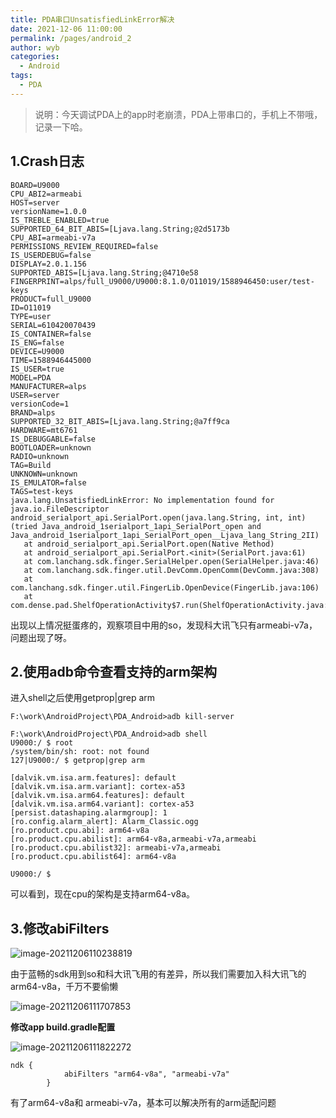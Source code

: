 ```yaml
---
title: PDA串口UnsatisfiedLinkError解决
date: 2021-12-06 11:00:00
permalink: /pages/android_2
author: wyb
categories:
  - Android
tags:
  - PDA
---
```

> 说明：今天调试PDA上的app时老崩溃，PDA上带串口的，手机上不带哦，记录一下哈。

## 1.Crash日志

```
BOARD=U9000
CPU_ABI2=armeabi
HOST=server
versionName=1.0.0
IS_TREBLE_ENABLED=true
SUPPORTED_64_BIT_ABIS=[Ljava.lang.String;@2d5173b
CPU_ABI=armeabi-v7a
PERMISSIONS_REVIEW_REQUIRED=false
IS_USERDEBUG=false
DISPLAY=2.0.1.156
SUPPORTED_ABIS=[Ljava.lang.String;@4710e58
FINGERPRINT=alps/full_U9000/U9000:8.1.0/O11019/1588946450:user/test-keys
PRODUCT=full_U9000
ID=O11019
TYPE=user
SERIAL=610420070439
IS_CONTAINER=false
IS_ENG=false
DEVICE=U9000
TIME=1588946445000
IS_USER=true
MODEL=PDA
MANUFACTURER=alps
USER=server
versionCode=1
BRAND=alps
SUPPORTED_32_BIT_ABIS=[Ljava.lang.String;@a7ff9ca
HARDWARE=mt6761
IS_DEBUGGABLE=false
BOOTLOADER=unknown
RADIO=unknown
TAG=Build
UNKNOWN=unknown
IS_EMULATOR=false
TAGS=test-keys
java.lang.UnsatisfiedLinkError: No implementation found for java.io.FileDescriptor android_serialport_api.SerialPort.open(java.lang.String, int, int) (tried Java_android_1serialport_1api_SerialPort_open and Java_android_1serialport_1api_SerialPort_open__Ljava_lang_String_2II)
   at android_serialport_api.SerialPort.open(Native Method)
   at android_serialport_api.SerialPort.<init>(SerialPort.java:61)
   at com.lanchang.sdk.finger.SerialHelper.open(SerialHelper.java:46)
   at com.lanchang.sdk.finger.util.DevComm.OpenComm(DevComm.java:308)
   at com.lanchang.sdk.finger.util.FingerLib.OpenDevice(FingerLib.java:106)
   at com.dense.pad.ShelfOperationActivity$7.run(ShelfOperationActivity.java:359)
```

出现以上情况挺蛋疼的，观察项目中用的so，发现科大讯飞只有armeabi-v7a，问题出现了呀。

## 2.使用adb命令查看支持的arm架构

进入shell之后使用getprop|grep arm

```
F:\work\AndroidProject\PDA_Android>adb kill-server

F:\work\AndroidProject\PDA_Android>adb shell
U9000:/ $ root
/system/bin/sh: root: not found
127|U9000:/ $ getprop|grep arm

[dalvik.vm.isa.arm.features]: default
[dalvik.vm.isa.arm.variant]: cortex-a53
[dalvik.vm.isa.arm64.features]: default
[dalvik.vm.isa.arm64.variant]: cortex-a53
[persist.datashaping.alarmgroup]: 1
[ro.config.alarm_alert]: Alarm_Classic.ogg
[ro.product.cpu.abi]: arm64-v8a
[ro.product.cpu.abilist]: arm64-v8a,armeabi-v7a,armeabi
[ro.product.cpu.abilist32]: armeabi-v7a,armeabi
[ro.product.cpu.abilist64]: arm64-v8a

U9000:/ $
```

可以看到，现在cpu的架构是支持arm64-v8a。

## 3.修改abiFilters

![image-20211206110238819](https://cdn.jsdelivr.net/gh/wyba/image_store/blog/image-20211206110238819.png)

由于蓝畅的sdk用到so和科大讯飞用的有差异，所以我们需要加入科大讯飞的arm64-v8a，千万不要偷懒

![image-20211206111707853](https://cdn.jsdelivr.net/gh/wyba/image_store/blog/image-20211206111707853.png)

**修改app build.gradle配置**

![image-20211206111822272](https://cdn.jsdelivr.net/gh/wyba/image_store/blog/image-20211206111822272.png)

```
ndk {
            abiFilters "arm64-v8a", "armeabi-v7a"
        }
```

有了arm64-v8a和 armeabi-v7a，基本可以解决所有的arm适配问题